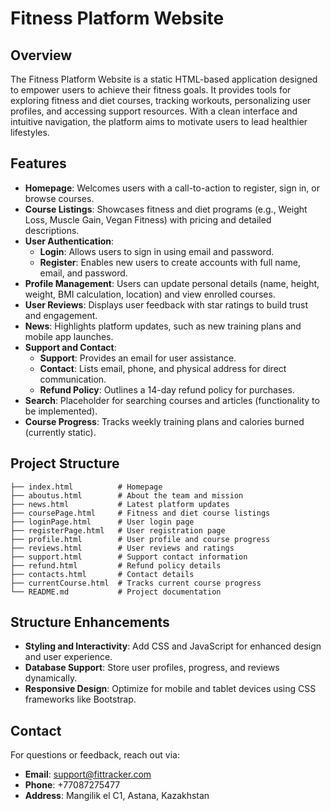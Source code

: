 # Fitness Platform Website

## Overview
The Fitness Platform Website is a static HTML-based application designed to empower users to achieve their fitness goals. It provides tools for exploring fitness and diet courses, tracking workouts, personalizing user profiles, and accessing support resources. With a clean interface and intuitive navigation, the platform aims to motivate users to lead healthier lifestyles.

## Features
- **Homepage**: Welcomes users with a call-to-action to register, sign in, or browse courses.
- **Course Listings**: Showcases fitness and diet programs (e.g., Weight Loss, Muscle Gain, Vegan Fitness) with pricing and detailed descriptions.
- **User Authentication**:
  - **Login**: Allows users to sign in using email and password.
  - **Register**: Enables new users to create accounts with full name, email, and password.
- **Profile Management**: Users can update personal details (name, height, weight, BMI calculation, location) and view enrolled courses.
- **User Reviews**: Displays user feedback with star ratings to build trust and engagement.
- **News**: Highlights platform updates, such as new training plans and mobile app launches.
- **Support and Contact**:
  - **Support**: Provides an email for user assistance.
  - **Contact**: Lists email, phone, and physical address for direct communication.
  - **Refund Policy**: Outlines a 14-day refund policy for purchases.
- **Search**: Placeholder for searching courses and articles (functionality to be implemented).
- **Course Progress**: Tracks weekly training plans and calories burned (currently static).

## Project Structure
```
├── index.html          # Homepage
├── aboutus.html        # About the team and mission
├── news.html           # Latest platform updates
├── coursePage.html     # Fitness and diet course listings
├── loginPage.html      # User login page
├── registerPage.html   # User registration page
├── profile.html        # User profile and course progress
├── reviews.html        # User reviews and ratings
├── support.html        # Support contact information
├── refund.html         # Refund policy details
├── contacts.html       # Contact details
├── currentCourse.html  # Tracks current course progress
└── README.md           # Project documentation
```

## Structure Enhancements
- **Styling and Interactivity**: Add CSS and JavaScript for enhanced design and user experience.
- **Database Support**: Store user profiles, progress, and reviews dynamically.
- **Responsive Design**: Optimize for mobile and tablet devices using CSS frameworks like Bootstrap.

## Contact
For questions or feedback, reach out via:
- **Email**: support@fittracker.com
- **Phone**: +77087275477
- **Address**: Mangilik el C1, Astana, Kazakhstan
